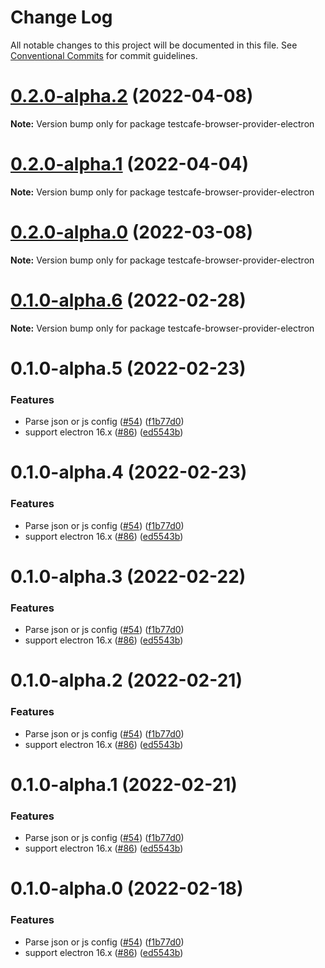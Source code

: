 # Change Log

All notable changes to this project will be documented in this file.
See [Conventional Commits](https://conventionalcommits.org) for commit guidelines.

# [0.2.0-alpha.2](https://github.com/DevExpress/testcafe-browser-provider-electron/compare/testcafe-browser-provider-electron@0.2.0-alpha.1...testcafe-browser-provider-electron@0.2.0-alpha.2) (2022-04-08)

**Note:** Version bump only for package testcafe-browser-provider-electron





# [0.2.0-alpha.1](https://github.com/DevExpress/testcafe-browser-provider-electron/compare/testcafe-browser-provider-electron@0.2.0-alpha.0...testcafe-browser-provider-electron@0.2.0-alpha.1) (2022-04-04)

**Note:** Version bump only for package testcafe-browser-provider-electron





# [0.2.0-alpha.0](https://github.com/DevExpress/testcafe-browser-provider-electron/compare/testcafe-browser-provider-electron@0.1.0-alpha.5...testcafe-browser-provider-electron@0.2.0-alpha.0) (2022-03-08)

**Note:** Version bump only for package testcafe-browser-provider-electron





# [0.1.0-alpha.6](https://github.com/DevExpress/testcafe-browser-provider-electron/compare/testcafe-browser-provider-electron@0.1.0-alpha.5...testcafe-browser-provider-electron@0.1.0-alpha.6) (2022-02-28)

**Note:** Version bump only for package testcafe-browser-provider-electron





# 0.1.0-alpha.5 (2022-02-23)


### Features

* Parse json or js config ([#54](https://github.com/DevExpress/testcafe-browser-provider-electron/issues/54)) ([f1b77d0](https://github.com/DevExpress/testcafe-browser-provider-electron/commit/f1b77d0b162f2f961a48aa5255f7ac2354c0889d))
* support electron 16.x ([#86](https://github.com/DevExpress/testcafe-browser-provider-electron/issues/86)) ([ed5543b](https://github.com/DevExpress/testcafe-browser-provider-electron/commit/ed5543b819686113880737b4293cd4b1f41c1cf0))





# 0.1.0-alpha.4 (2022-02-23)


### Features

* Parse json or js config ([#54](https://github.com/DevExpress/testcafe-browser-provider-electron/issues/54)) ([f1b77d0](https://github.com/DevExpress/testcafe-browser-provider-electron/commit/f1b77d0b162f2f961a48aa5255f7ac2354c0889d))
* support electron 16.x ([#86](https://github.com/DevExpress/testcafe-browser-provider-electron/issues/86)) ([ed5543b](https://github.com/DevExpress/testcafe-browser-provider-electron/commit/ed5543b819686113880737b4293cd4b1f41c1cf0))





# 0.1.0-alpha.3 (2022-02-22)


### Features

* Parse json or js config ([#54](https://github.com/DevExpress/testcafe-browser-provider-electron/issues/54)) ([f1b77d0](https://github.com/DevExpress/testcafe-browser-provider-electron/commit/f1b77d0b162f2f961a48aa5255f7ac2354c0889d))
* support electron 16.x ([#86](https://github.com/DevExpress/testcafe-browser-provider-electron/issues/86)) ([ed5543b](https://github.com/DevExpress/testcafe-browser-provider-electron/commit/ed5543b819686113880737b4293cd4b1f41c1cf0))





# 0.1.0-alpha.2 (2022-02-21)


### Features

* Parse json or js config ([#54](https://github.com/DevExpress/testcafe-browser-provider-electron/issues/54)) ([f1b77d0](https://github.com/DevExpress/testcafe-browser-provider-electron/commit/f1b77d0b162f2f961a48aa5255f7ac2354c0889d))
* support electron 16.x ([#86](https://github.com/DevExpress/testcafe-browser-provider-electron/issues/86)) ([ed5543b](https://github.com/DevExpress/testcafe-browser-provider-electron/commit/ed5543b819686113880737b4293cd4b1f41c1cf0))





# 0.1.0-alpha.1 (2022-02-21)


### Features

* Parse json or js config ([#54](https://github.com/DevExpress/testcafe-browser-provider-electron/issues/54)) ([f1b77d0](https://github.com/DevExpress/testcafe-browser-provider-electron/commit/f1b77d0b162f2f961a48aa5255f7ac2354c0889d))
* support electron 16.x ([#86](https://github.com/DevExpress/testcafe-browser-provider-electron/issues/86)) ([ed5543b](https://github.com/DevExpress/testcafe-browser-provider-electron/commit/ed5543b819686113880737b4293cd4b1f41c1cf0))





# 0.1.0-alpha.0 (2022-02-18)


### Features

* Parse json or js config ([#54](https://github.com/DevExpress/testcafe-browser-provider-electron/issues/54)) ([f1b77d0](https://github.com/DevExpress/testcafe-browser-provider-electron/commit/f1b77d0b162f2f961a48aa5255f7ac2354c0889d))
* support electron 16.x ([#86](https://github.com/DevExpress/testcafe-browser-provider-electron/issues/86)) ([ed5543b](https://github.com/DevExpress/testcafe-browser-provider-electron/commit/ed5543b819686113880737b4293cd4b1f41c1cf0))
